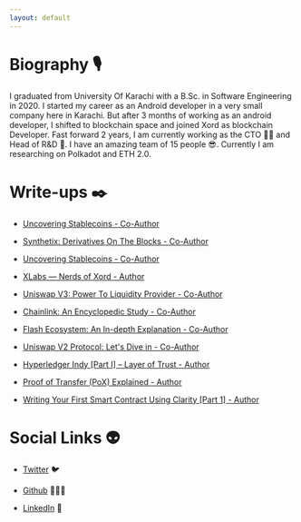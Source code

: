 ```yaml
---
layout: default
---
```


# Biography 🎙

I graduated from University Of Karachi with a B.Sc. in Software Engineering in 2020. I started my career as an Android developer in a very small company here in Karachi. But after 3 months of working as an android developer, I shifted to blockchain space and joined Xord as blockchain Developer. Fast forward 2 years, I am currently working as the CTO 👨‍💻 and Head of R&D 🔎. I have an amazing team of 15 people 😎. Currently I am researching on Polkadot and ETH 2.0.

# Write-ups ✒️

- [Uncovering Stablecoins - Co-Author](https://xord.com/publications/uncovering-stable-coins/)

- [Synthetix: Derivatives On The Blocks - Co-Author](https://xord.com/publications/synthetix-derivatives-on-the-blocks/)

- [Uncovering Stablecoins - Co-Author](https://xord.com/publications/uncovering-stable-coins/)

- [XLabs — Nerds of Xord - Author](https://medium.com/xord/xlabs-nerds-of-xord-a1e33866a0ec)

- [Uniswap V3: Power To Liquidity Provider - Co-Author](https://xord.com/publications/uniswap-v3-power-to-liquidity-providers/)

- [Chainlink: An Encyclopedic Study - Co-Author](https://xord.com/publications/chainlink-an-encyclopedic-study/)

- [Flash Ecosystem: An In-depth Explanation - Co-Author](https://xord.com/publications/flash-ecosystem-an-in-depth-explanation/)

- [Uniswap V2 Protocol: Let's Dive in - Co-Author](https://xord.com/publications/uniswap-v2-protocol-lets-dive-in/)

- [Hyperledger Indy [Part I] – Layer of Trust - Author](https://xord.com/publications/hyperledger-indy-part-i-layer-of-trust/)

- [Proof of Transfer (PoX) Explained - Author](https://xord.com/publications/proof-of-transfer-pox-explained)

- [Writing Your First Smart Contract Using Clarity [Part 1] - Author](https://xord.com/publications/writing-your-first-smart-contract-using-clarity-part-1/)


# Social Links 👽

- [Twitter](https://twitter.com/shakeib98) 🐦 

- [Github](https://github.com/shakeib98) 👨🏼‍💻

- [LinkedIn](https://linkedin.com/in/shakeib98) 🏢